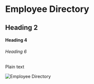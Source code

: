 # Employee Directory

## Heading 2

#### Heading 4

###### Heading 6

Plain text

![Employee Directory](https://app.box.com/s/b7s72kjm8h3t5bi608b4yp5wa37pzrx1)
